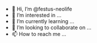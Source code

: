 - 👋 Hi, I’m @festus-neolife
- 👀 I’m interested in ...
- 🌱 I’m currently learning ...
- 💞️ I’m looking to collaborate on ...
- 📫 How to reach me ...

<!---
festus-neolife/festus-neolife is a ✨ special ✨ repository because its `README.md` (this file) appears on your GitHub profile.
You can click the Preview link to take a look at your changes.
--->
